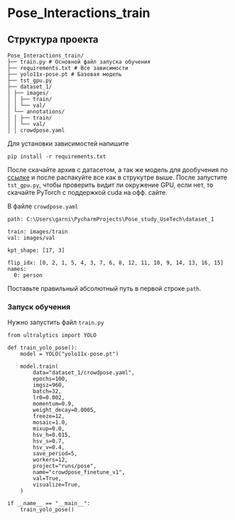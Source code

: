 # Pose_Interactions_train

## Структура проекта

```
Pose_Interactions_train/
├── train.py # Основной файл запуска обучения
├── requirements.txt # Все зависимости
├── yolo11x-pose.pt # Базовая модель
├── tst_gpu.py
├── dataset_1/
│ ├── images/
│ │ ├── train/
│ │ └── val/
│ └── annotations/
│ │ ├── train/
│ │ └── val/
│ │ crowdpose.yaml 
```

Для установки зависимостей напишите
```
pip install -r requirements.txt
```

После скачайте архив с датасетом, а так же модель для дообучения по
[ссылке](https://disk.360.yandex.ru/d/EWEl_f9-zxpvYQ) и после распакуйте все как в струкутре выше.
После запустите `tst_gpu.py`, чтобы проверить видит ли окружение GPU, если нет, то скачайте PyTorch с поддержкой cuda на офф. сайте.

В файле `crowdpose.yaml `
```
path: C:\Users\garni\PycharmProjects\Pose_study_UseTech\dataset_1

train: images/train
val: images/val

kpt_shape: [17, 3]

flip_idx: [0, 2, 1, 5, 4, 3, 7, 6, 8, 12, 11, 10, 9, 14, 13, 16, 15]
names:
  0: person
```
Поставьте правильный абсолютный путь в первой строке `path`.

### Запуск обучения

Нужно запустить файл `train.py`
```
from ultralytics import YOLO

def train_yolo_pose():
    model = YOLO("yolo11x-pose.pt")

    model.train(
        data="dataset_1/crowdpose.yaml",
        epochs=100,
        imgsz=960,
        batch=32,
        lr0=0.002,
        momentum=0.9,
        weight_decay=0.0005,
        freeze=12,
        mosaic=1.0,
        mixup=0.0,
        hsv_h=0.015,
        hsv_s=0.7,
        hsv_v=0.4,
        save_period=5,
        workers=12,
        project="runs/pose",
        name="crowdpose_finetune_v1",
        val=True,
        visualize=True,
    )

if __name__ == "__main__":
    train_yolo_pose()
```


